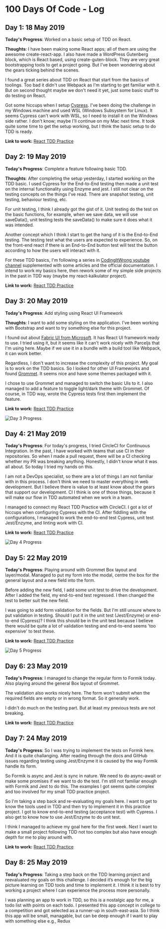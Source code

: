 # 100 Days Of Code - Log

## Day 1: 18 May 2019

**Today's Progress**: Worked on a basic setup of TDD on React.

**Thoughts**: I have been making some React apps; all of them are using the
awesome create-react-app. I also have made a WordPress Gutenberg block, which is
React based, using create-guten-block. They are very great bootstrapping tools
to get a project going. But I've been wondering about the gears ticking behind
the scenes.

I found a great series about TDD on React that start from the basics of
toolings. Too bad it didn't use Webpack as I'm starting to get familiar with it.
But on second thought maybe we don't need it yet, just some basic stuff to do
testing on React.

Got some hiccups when I setup [Cypress](http://cypress.io). I've been doing the
challenge in my Windows machine and used WSL (Windows Subsystem for Linux). It
seems Cypress can't work with WSL, so I need to install it on the Windows side
rather. I don't know; maybe I'll continue on my Mac next time. It took quite
some time to get the setup working, but I think the basic setup to do TDD is
ready.

**Link to work:**
[React TDD Practice](https://github.com/indralukmana/React-TDD-Practice)

## Day 2: 19 May 2019

**Today's Progress**: Complete a feature following basic TDD.

**Thoughts**: After completing the setup yesterday, I started working on the TDD
basic. I used Cypress for the End-to-End testing then made a unit test on the
internal functionality using Enzyme and jest. I still not clear on the testing
concepts on the things I've read. There are snapshot testing, unit testing,
behaviour testing, etc.

For unit testing, I think I already got the gist of it. Unit testing do the test
on the basic functions, for example, when we save data, we will use saveData(),
unit testing tests the saveData() to make sure it does what it was intended.

Another concept which I think I start to get the hang of it is the End-to-End
testing. The testing test what the users are expected to experience. So, on the
front-end react if there is an End-to-End button test will test the button
according to how the users will interact with it.

For these TDD basics, I'm following a series in
[CodingItWrong youtube channel](https://youtu.be/0aAdglT39go) supplemented with
some articles and the official documentation. I intend to work my basics here,
then rework some of my simple side projects in the past in TDD way (maybe my
react-kalkulator project).

**Link to work:**
[React TDD Practice](https://github.com/indralukmana/React-TDD-Practice)

## Day 3: 20 May 2019

**Today's Progress**: Add styling using React UI Framework

**Thoughts**: I want to add some styling on the application. I've been working
with Bootstrap and want to try something else for this project.

I found out about
[Fabric UI from Microsoft](https://github.com/OfficeDev/office-ui-fabric-react).
It has React UI framework ready to use. I tried using it, but it seems like it
can't work nicely with Parceljs that I'm using here. Maybe if we use it in a
bundle with a build tool like Webpack, it can work better.

Regardless, I don't want to increase the complexity of this project. My goal is
to work on the TDD basics. So I looked for other UI Frameworks and found
[Grommet](https://v2.grommet.io/). It seems nice and have some themes packaged
with it.

I chose to use Grommet and managed to switch the basic UIs to it. I also managed
to add a feature to toggle light/dark theme with Grommet. Of course, in TDD way,
wrote the Cypress tests first then implement the feature.

**Link to work:**
[React TDD Practice](https://github.com/indralukmana/React-TDD-Practice)

![Day 3 Progress](https://github.com/indralukmana/100-days-of-code/raw/master/screenshots/D3.gif)

## Day 4: 21 May 2019

**Today's Progress**: For today's progress, I tried CircleCI for Continuous
Integration. In the past, I have worked with teams that use CI in their
repositories. So when I made a pull request, there will be a CI checking whether
my PR was breaking anything. Honestly, I didn't know what it was all about. So
today I tried my hands on this.

I am not a DevOps specialist, so there are a lot of things I am not familiar
with in this process. I don't think we need to master everything in web
development. But I believe there is value to at least know about the gears that
support our development. CI I think is one of those things, because it will make
our flow in TDD automated when we work in a team.

I managed to connect my React TDD Practice with CircleCI. I got a lot of hiccups
when configuring Cypress with the CI. After fiddling with the configurations, I
managed to work the end-to-end test Cypress, unit test Jest/Enzyme, and linting
work with CI.

**Link to work:**
[React TDD Practice](https://github.com/indralukmana/React-TDD-Practice)

![Day 4 Progress](https://github.com/indralukmana/100-days-of-code/raw/master/screenshots/D4.png)

## Day 5: 22 May 2019

**Today's Progress**: Playing around with Grommet Box layout and layer/modal.
Managed to put my form into the modal, centre the box for the general layout and
a new field into the form.

Before adding the new field, I add some unit test to drive the development.
After I added the field, my end-to-end test regressed. I then changed the test
to better suit the new field.

I was going to add form validation for the fields. But I'm still unsure where to
put validation in testing. Should I put it in the unit test (Jest/Enzyme) or
end-to-end (Cypress)? I think this should be in the unit test because I believe
there would be quite a lot of validation testing and end-to-end seems 'too
expensive' to test these.

**Link to work:**
[React TDD Practice](https://github.com/indralukmana/React-TDD-Practice)

![Day 5 Progress](https://github.com/indralukmana/100-days-of-code/raw/master/screenshots/D5.gif)

## Day 6: 23 May 2019

**Today's Progress**: I managed to change the regular form to Formik today. Also
playing around the general Box layout of Grommet.

The validation also works nicely here. The form won't submit when the required
fields are empty or in wrong format. So it generally work.

I didn't do much on the testing part. But at least my previous tests are not
breaking.

**Link to work:**
[React TDD Practice](https://github.com/indralukmana/React-TDD-Practice)

## Day 7: 24 May 2019

**Today's Progress**: So I was trying to implement the tests on Formik here. And
it is quite challanging. After reading through the docs and GitHub issues
regarding testing using Jest/Enzyme it is caused by the way Formik handle its
form.

So Formik is async and Jest is sync in nature. We need to do async-await or make
some promises if we want to do the test. I'm still not familiar enough with
Formik and Jest to do this. The examples I got seems quite complex and too
involved for my small TDD practice project.

So I'm taking a step back and re-evaluating my goals here. I want to get to know
the tools used in TDD and then try to implement it in this practice project. I
got to know end-to-end testing (acceptance test) with Cypress. I also get to
know how to use Jest/Enzyme to do unit test.

I think I managed to achieve my goal here for the first week. Next I want to
make a small project following TDD not too complex but also have enough depth
for me to play around with.

**Link to work:**
[React TDD Practice](https://github.com/indralukmana/React-TDD-Practice)

## Day 8: 25 May 2019

**Today's Progress**: Taking a step back on the TDD learning project and
reevaluated my goals on this challenge. I decided it’s enough for the big
picture learning on TDD tools and time to implement it. I think it is best to
try working a project where I can experience the process more personally.

I was planning an app to work in TDD, so this is a nostalgic app for me, a todo
list with points on each todo. I presented this app concept in college to a
competition and got selected as a runner-up in south-east-asia. So I think this
app will be small, managable, but can be deep enough if I want to play with
something else e.g., Redux
